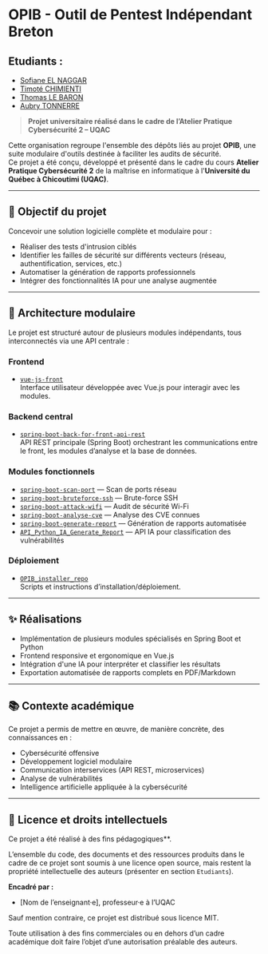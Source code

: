 # OPIB - Outil de Pentest Indépendant Breton

## Etudiants : 
- [Sofiane EL NAGGAR](https://github.com/SofianeElNaggar)
- [Timoté CHIMIENTI](https://github.com/fra-2107)
- [Thomas LE BARON](https://github.com/MizuSARiUs)
- [Aubry TONNERRE](https://github.com/kiurow590)

> **Projet universitaire réalisé dans le cadre de l’Atelier Pratique Cybersécurité 2 – UQAC**

Cette organisation regroupe l'ensemble des dépôts liés au projet **OPIB**, une suite modulaire d'outils destinée à faciliter les audits de sécurité.  
Ce projet a été conçu, développé et présenté dans le cadre du cours **Atelier Pratique Cybersécurité 2** de la maîtrise en informatique à l'**Université du Québec à Chicoutimi (UQAC)**.

---

## 🎯 Objectif du projet

Concevoir une solution logicielle complète et modulaire pour :

- Réaliser des tests d'intrusion ciblés
- Identifier les failles de sécurité sur différents vecteurs (réseau, authentification, services, etc.)
- Automatiser la génération de rapports professionnels
- Intégrer des fonctionnalités IA pour une analyse augmentée

---

## 🧩 Architecture modulaire

Le projet est structuré autour de plusieurs modules indépendants, tous interconnectés via une API centrale :

### Frontend

- [`vue-js-front`](https://github.com/Uqac-Atelier-Cyber-Project/vue-js-front)  
  Interface utilisateur développée avec Vue.js pour interagir avec les modules.

### Backend central

- [`spring-boot-back-for-front-api-rest`](https://github.com/Uqac-Atelier-Cyber-Project/spring-boot-back-for-front-api-rest)  
  API REST principale (Spring Boot) orchestrant les communications entre le front, les modules d’analyse et la base de données.

### Modules fonctionnels

- [`spring-boot-scan-port`](https://github.com/Uqac-Atelier-Cyber-Project/spring-boot-scan-port) — Scan de ports réseau  
- [`spring-boot-bruteforce-ssh`](https://github.com/Uqac-Atelier-Cyber-Project/spring-boot-bruteforce-ssh) — Brute-force SSH  
- [`spring-boot-attack-wifi`](https://github.com/Uqac-Atelier-Cyber-Project/spring-boot-attack-wifi) — Audit de sécurité Wi-Fi  
- [`spring-boot-analyse-cve`](https://github.com/Uqac-Atelier-Cyber-Project/spring-boot-analyse-cve) — Analyse des CVE connues  
- [`spring-boot-generate-report`](https://github.com/Uqac-Atelier-Cyber-Project/spring-boot-generate-report) — Génération de rapports automatisée  
- [`API_Python_IA_Generate_Report`](https://github.com/Uqac-Atelier-Cyber-Project/API_Python_IA_Generate_Report) — API IA pour classification des vulnérabilités  

### Déploiement

- [`OPIB_installer_repo`](https://github.com/Uqac-Atelier-Cyber-Project/OPIB_installer_repo)  
  Scripts et instructions d’installation/déploiement.

---

## ✨ Réalisations

- Implémentation de plusieurs modules spécialisés en Spring Boot et Python
- Frontend responsive et ergonomique en Vue.js
- Intégration d'une IA pour interpréter et classifier les résultats
- Exportation automatisée de rapports complets en PDF/Markdown

---

## 📚 Contexte académique

Ce projet a permis de mettre en œuvre, de manière concrète, des connaissances en :

- Cybersécurité offensive
- Développement logiciel modulaire
- Communication interservices (API REST, microservices)
- Analyse de vulnérabilités
- Intelligence artificielle appliquée à la cybersécurité

---

## 📄 Licence et droits intellectuels

Ce projet a été réalisé à des fins pédagogiques**.

L’ensemble du code, des documents et des ressources produits dans le cadre de ce projet sont soumis à une licence open source, mais restent la propriété intellectuelle des auteurs (présenter en section `Etudiants`).

**Encadré par :**
- [Nom de l’enseignant·e], professeur·e à l’UQAC

Sauf mention contraire, ce projet est distribué sous licence MIT.

Toute utilisation à des fins commerciales ou en dehors d’un cadre académique doit faire l’objet d’une autorisation préalable des auteurs.

